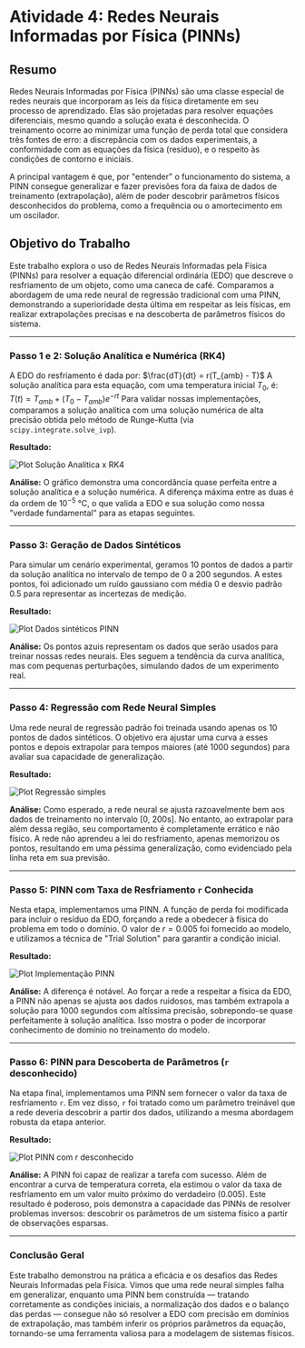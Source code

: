 # Atividade 4: Redes Neurais Informadas por Física (PINNs)

## Resumo

Redes Neurais Informadas por Física (PINNs) são uma classe especial de redes neurais que incorporam as leis da física diretamente em seu processo de aprendizado. Elas são projetadas para resolver equações diferenciais, mesmo quando a solução exata é desconhecida. O treinamento ocorre ao minimizar uma função de perda total que considera três fontes de erro: a discrepância com os dados experimentais, a conformidade com as equações da física (resíduo), e o respeito às condições de contorno e iniciais.

A principal vantagem é que, por "entender" o funcionamento do sistema, a PINN consegue generalizar e fazer previsões fora da faixa de dados de treinamento (extrapolação), além de poder descobrir parâmetros físicos desconhecidos do problema, como a frequência ou o amortecimento em um oscilador.

## Objetivo do Trabalho

Este trabalho explora o uso de Redes Neurais Informadas pela Física (PINNs) para resolver a equação diferencial ordinária (EDO) que descreve o resfriamento de um objeto, como uma caneca de café. Comparamos a abordagem de uma rede neural de regressão tradicional com uma PINN, demonstrando a superioridade desta última em respeitar as leis físicas, em realizar extrapolações precisas e na descoberta de parâmetros físicos do sistema.

---

### Passo 1 e 2: Solução Analítica e Numérica (RK4)

A EDO do resfriamento é dada por:
$\frac{dT}{dt} = r(T_{amb} - T)$
A solução analítica para esta equação, com uma temperatura inicial $T_0$, é:
$T(t) = T_{amb} + (T_0 - T_{amb}) e^{-rt}$
Para validar nossas implementações, comparamos a solução analítica com uma solução numérica de alta precisão obtida pelo método de Runge-Kutta (via `scipy.integrate.solve_ivp`).

**Resultado:**

![Plot Solução Analítica x RK4](./img/img_01_02.png)

**Análise:**
O gráfico demonstra uma concordância quase perfeita entre a solução analítica e a solução numérica. A diferença máxima entre as duas é da ordem de $10^{-5}$ °C, o que valida a EDO e sua solução como nossa "verdade fundamental" para as etapas seguintes.

---

### Passo 3: Geração de Dados Sintéticos

Para simular um cenário experimental, geramos 10 pontos de dados a partir da solução analítica no intervalo de tempo de 0 a 200 segundos. A estes pontos, foi adicionado um ruído gaussiano com média 0 e desvio padrão 0.5 para representar as incertezas de medição.

**Resultado:**

![Plot Dados sintéticos PINN](./img/img_03.png)

**Análise:**
Os pontos azuis representam os dados que serão usados para treinar nossas redes neurais. Eles seguem a tendência da curva analítica, mas com pequenas perturbações, simulando dados de um experimento real.

---

### Passo 4: Regressão com Rede Neural Simples

Uma rede neural de regressão padrão foi treinada usando apenas os 10 pontos de dados sintéticos. O objetivo era ajustar uma curva a esses pontos e depois extrapolar para tempos maiores (até 1000 segundos) para avaliar sua capacidade de generalização.

**Resultado:**

![Plot Regressão simples](./img/img_04.png)

**Análise:**
Como esperado, a rede neural se ajusta razoavelmente bem aos dados de treinamento no intervalo [0, 200s]. No entanto, ao extrapolar para além dessa região, seu comportamento é completamente errático e não físico. A rede não aprendeu a lei do resfriamento, apenas memorizou os pontos, resultando em uma péssima generalização, como evidenciado pela linha reta em sua previsão.

---

### Passo 5: PINN com Taxa de Resfriamento `r` Conhecida

Nesta etapa, implementamos uma PINN. A função de perda foi modificada para incluir o resíduo da EDO, forçando a rede a obedecer à física do problema em todo o domínio. O valor de $r=0.005$ foi fornecido ao modelo, e utilizamos a técnica de "Trial Solution" para garantir a condição inicial.

**Resultado:**

![Plot Implementação PINN](./img/img_05.png)

**Análise:**
A diferença é notável. Ao forçar a rede a respeitar a física da EDO, a PINN não apenas se ajusta aos dados ruidosos, mas também extrapola a solução para 1000 segundos com altíssima precisão, sobrepondo-se quase perfeitamente à solução analítica. Isso mostra o poder de incorporar conhecimento de domínio no treinamento do modelo.

---

### Passo 6: PINN para Descoberta de Parâmetros (`r` desconhecido)

Na etapa final, implementamos uma PINN sem fornecer o valor da taxa de resfriamento `r`. Em vez disso, `r` foi tratado como um parâmetro treinável que a rede deveria descobrir a partir dos dados, utilizando a mesma abordagem robusta da etapa anterior.

**Resultado:**

![Plot PINN com r desconhecido](./img/img_06.png)

**Análise:**
A PINN foi capaz de realizar a tarefa com sucesso. Além de encontrar a curva de temperatura correta, ela estimou o valor da taxa de resfriamento em um valor muito próximo do verdadeiro ($0.005$). Este resultado é poderoso, pois demonstra a capacidade das PINNs de resolver problemas inversos: descobrir os parâmetros de um sistema físico a partir de observações esparsas.

---

### Conclusão Geral

Este trabalho demonstrou na prática a eficácia e os desafios das Redes Neurais Informadas pela Física. Vimos que uma rede neural simples falha em generalizar, enquanto uma PINN bem construída — tratando corretamente as condições iniciais, a normalização dos dados e o balanço das perdas — consegue não só resolver a EDO com precisão em domínios de extrapolação, mas também inferir os próprios parâmetros da equação, tornando-se uma ferramenta valiosa para a modelagem de sistemas físicos.
